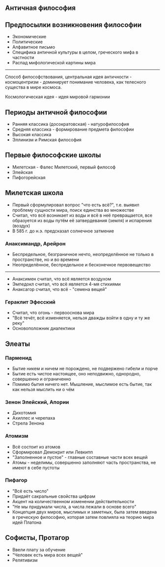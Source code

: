 ## Античная философия
## Предпосылки возникновения философии
- Экономические
- Политические
- Алфавитное письмо
- Специфика античной культуры в целом, греческого мифа в частности
- Распад мифологической картины мира
---
Способ философствования, центральная идея античности - космоцентризм - доминирует понимание человека, как телесного существа в мире космоса.

Космологическая идея - идея мировой гармонии
## Периоды античной философии
- Ранняя классика (досократовская) - натурофилософия
- Средняя классика - формирование предмета философии
- Высокая классика
- Эллинизм и Римская философия
## Первые философские школы
- Милетская - Фалес Милетский, первый философ
- Элейская
- Пифогорейская
## Милетская школа
- Первый сформулировал вопрос "что есть всё?", т.е. выявил проблему сущности мира, поиск единства во множестве
- Считал, что всё возникает из воды и всё в неё превращается, все образуется из воды путём её затвердевания (земля) и испарения (воздух)
- В 585 г. до н.э. предсказал солнечное затмение
### Анаксимандр, Арейрон
- Беспредельное, безграничное нечто, неопределённое не только в пространстве, но и во времени
- Неопределённое, беспредельное и бесконечное первовещество
---
- Анаксимен считал, что всё является воздухом
- Эмпедокл считал, что всё является 4-мя стихиями
- Анаксагор считал, что всё - "семена вещей"
### Гераклит Эфесский
- Считал, что огонь - первооснова мира
- "Всё течёт, всё изменяется, нельзя дважды войти в одну и ту же реку"
- Основоположник диалектики
## Элеаты
### Парменид
- Бытие никем и ничем не порождено, не подвержено гибели и порче
- Бытие есть чистое настоящее, оно неподвижно, однородно, совершенно и ограниченно
- Помимо бытия ничего нет. Мышление, мыслимое есть бытие, так как нельзя мыслить ни о чём
### Зенон Элейский, Апории
- Дихотомия
- Ахиллес и черепаха
- Стрела Зенона
### Атомизм
- Всё состоит из атомов
- Сформировал Демокрит или Левкипп
- "Заполненное и пустое" - главные составные части всех вещей
- Атомы - неделимы, совершенно заполняют часть пространства, не имеют в себе пустоты
### Пифагор
- "Всё есть число"
- Придаёт сакральные свойства цифрам
- Акцент на количественном изменении действительности
- "Не мы придумали числа, а числа лежали в основе всего"
- Концепция двух миров, мыслимых и заметных, была затем введена в греческую философию, которая затем повлияла на теорию мира идей Платона
## Софисты, Протагор
- Ввели плату за обучение
- "Человек есть мира всех вещей"
- Релятивизм